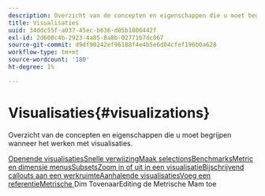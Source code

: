 ```yaml
---
description: Overzicht van de concepten en eigenschappen die u moet begrijpen wanneer het werken met visualisaties.
title: Visualisaties
uuid: 34ddc55f-a037-45ec-b636-d05b1806442f
exl-id: 2d600c4b-2923-4a85-8a8b-02771b7dc067
source-git-commit: d9df90242ef96188f4e4b5e6d04cfef196b0a628
workflow-type: tm+mt
source-wordcount: '180'
ht-degree: 1%

---
```


# Visualisaties{#visualizations}

Overzicht van de concepten en eigenschappen die u moet begrijpen wanneer het werken met visualisaties.

[Openende ](https://docs.adobe.com/content/help/en/data-workbench/using/client/visualizations/c-open-vis.html)
[visualisatiesSnelle ](https://docs.adobe.com/content/help/en/data-workbench/using/client/visualizations/c-qk-ref.html)
[verwijzingMaak ](https://docs.adobe.com/content/help/en/data-workbench/using/client/visualizations/make-selections/c-sel-vis.html)
[](https://docs.adobe.com/content/help/en/data-workbench/using/client/visualizations/c-ustd-benchmks.html)
[selectionsBenchmarksMetric en dimensie ](https://docs.adobe.com/content/help/en/data-workbench/using/client/visualizations/c-met-dim-menus.html)
[](https://docs.adobe.com/content/help/en/data-workbench/using/client/visualizations/subsets/c-wk-subsets.html)
[menusSubsetsZoom in of uit in een ](https://docs.adobe.com/content/help/en/data-workbench/using/client/visualizations/c-zoom-vis.html)
[visualisatieBijschrijvend callouts aan een ](https://docs.adobe.com/content/help/en/data-workbench/using/client/visualizations/c-call-wkspc.html)
[werkruimteAanhalende ](https://docs.adobe.com/content/help/en/data-workbench/using/client/visualizations/c-present-layer.html)
[visualisatiesVoeg een ](https://docs.adobe.com/content/help/en/data-workbench/using/client/visualizations/c-bookmark-about.html)
[referentieMetrische ](https://docs.adobe.com/content/help/en/data-workbench/using/client/visualizations/dwb-create-metricdim.html)
Dim TovenaarEditing de Metrische Mam toe
